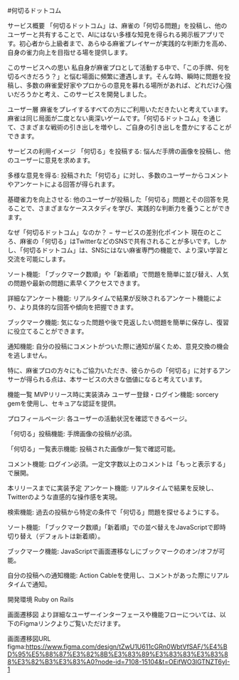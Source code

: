 #何切るドットコム


サービス概要
「何切るドットコム」は、麻雀の「何切る問題」を投稿し、他のユーザーと共有することで、AIにはない多様な知見を得られる掲示板アプリです。初心者から上級者まで、あらゆる麻雀プレイヤーが実践的な判断力を高め、自身の雀力向上を目指せる場を提供します。

このサービスへの思い
私自身が麻雀プロとして活動する中で、「この手牌、何を切るべきだろう？」と悩む場面に頻繁に遭遇します。そんな時、瞬時に問題を投稿し、多数の麻雀愛好家やプロからの意見を募れる場所があれば、どれだけ心強いだろうかと考え、このサービスを開発しました。

ユーザー層
麻雀をプレイするすべての方にご利用いただきたいと考えています。麻雀は同じ局面が二度とない奥深いゲームです。「何切るドットコム」を通じて、さまざまな戦術の引き出しを増やし、ご自身の引き出しを豊かにすることができます。

サービスの利用イメージ
「何切る」を投稿する: 悩んだ手牌の画像を投稿し、他のユーザーに意見を求めます。

多様な意見を得る: 投稿された「何切る」に対し、多数のユーザーからコメントやアンケートによる回答が得られます。

基礎雀力を向上させる: 他のユーザーが投稿した「何切る」問題とその回答を見ることで、さまざまなケーススタディを学び、実践的な判断力を養うことができます。

なぜ「何切るドットコム」なのか？ − サービスの差別化ポイント
現在のところ、麻雀の「何切る」はTwitterなどのSNSで共有されることが多いです。しかし、「何切るドットコム」は、SNSにはない麻雀専門の機能で、より深い学習と交流を可能にします。

ソート機能: 「ブックマーク数順」や「新着順」で問題を簡単に並び替え、人気の問題や最新の問題に素早くアクセスできます。

詳細なアンケート機能: リアルタイムで結果が反映されるアンケート機能により、より具体的な回答や傾向を把握できます。

ブックマーク機能: 気になった問題や後で見返したい問題を簡単に保存し、復習に役立てることができます。

通知機能: 自分の投稿にコメントがついた際に通知が届くため、意見交換の機会を逃しません。

特に、麻雀プロの方々にもご協力いただき、彼らからの「何切る」に対するアンサーが得られる点は、本サービスの大きな価値になると考えています。

機能一覧
MVPリリース時に実装済み
ユーザー登録・ログイン機能: sorcery gemを使用し、セキュアな認証を提供。

プロフィールページ: 各ユーザーの活動状況を確認できるページ。

「何切る」投稿機能: 手牌画像の投稿が必須。

「何切る」一覧表示機能: 投稿された画像が一覧で確認可能。

コメント機能: ログイン必須。一定文字数以上のコメントは「もっと表示する」で展開。

本リリースまでに実装予定
アンケート機能: リアルタイムで結果を反映し、Twitterのような直感的な操作感を実現。

検索機能: 過去の投稿から特定の条件で「何切る」問題を探せるようにする。

ソート機能: 「ブックマーク数順」「新着順」での並べ替えをJavaScriptで即時切り替え（デフォルトは新着順）。

ブックマーク機能: JavaScriptで画面遷移なしにブックマークのオン/オフが可能。

自分の投稿への通知機能: Action Cableを使用し、コメントがあった際にリアルタイムで通知。

開発環境
Ruby on Rails

画面遷移図
より詳細なユーザーインターフェースや機能フローについては、以下のFigmaリンクよりご覧いただけます。

画面遷移図URL
figma:https://www.figma.com/design/tZwU1U611cGRn0WbtVfSAF/%E4%BD%95%E5%88%87%E3%82%8B%E3%83%89%E3%83%83%E3%83%88%E3%82%B3%E3%83%A0?node-id=7108-15104&t=OEifWO3lGTNZT6yI-1
